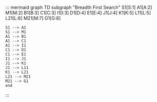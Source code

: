 
::: mermaid
graph TD
    subgraph "Breadth First Search"
    S1[S:1]
    A1[A:2]
    M1[M:2]
    B1[B:3]
    C1[C:3]
    I1[I:3]
    D1[D:4]
    E1[E:4]
    J1[J:4]
    K1[K:5]
    L11[L:5]
    L21[L:6]
    M21[M:7]
    G1[G:8]

    S1 --> A1
    S1 --> M1
    A1 --> B1
    A1 --> C1
    A1 --> I1
    C1 --> D1
    C1 --> E1
    I1 --> J1
    J1 --> K1
    J1 --> L11
    K1 --> L21
    L21 --> M21
    M21 --> G1
    end

:::